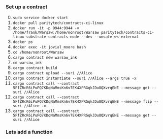 ### Set up a contract
0. `sudo service docker start`
1. `docker pull paritytech/contracts-ci-linux`
2. `docker run -it -p 9944:9944 -v /home/frank/Warsaw:/home/nonroot/Warsaw paritytech/contracts-ci-linux substrate-contracts-node --dev --unsafe-ws-external `
3. `docker ps`
4. `docker exec -it jovial_moore bash`
5. `cd /home/nonroot/Warsaw`
6. `cargo contract new warsaw_ink`
7. `cd warsaw_ink`
8. `cargo contract build`
9. `cargo contract upload --suri //Alice`
10. `cargo contract instantiate --suri //Alice --args true -x`
11. `cargo contract call --contract 5FfZRcR6iPuFQ7KDqNaMmsKn6v7EK4XPRGqkJDu8QXvrqENE --message get --suri //Alice`
12. `cargo contract call --contract 5FfZRcR6iPuFQ7KDqNaMmsKn6v7EK4XPRGqkJDu8QXvrqENE --message flip --suri //Alice -x`
13. `cargo contract call --contract 5FfZRcR6iPuFQ7KDqNaMmsKn6v7EK4XPRGqkJDu8QXvrqENE --message get --suri //Alice`

### Lets add a function
